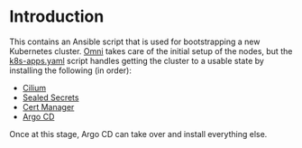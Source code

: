 # Introduction
This contains an Ansible script that is used for bootstrapping a new Kubernetes cluster. [Omni](https://github.com/kenlasko/omni) takes care of the initial setup of the nodes, but the [k8s-apps.yaml](/ansible/k8s-apps.yaml) script handles getting the cluster to a usable state by installing the following (in order):
* [Cilium](/manifests/network/cilium)
* [Sealed Secrets](/manifests/system/sealed-secrets)
* [Cert Manager](/manifests/system/cert-manager)
* [Argo CD](/manifests/argocd)

Once at this stage, Argo CD can take over and install everything else.